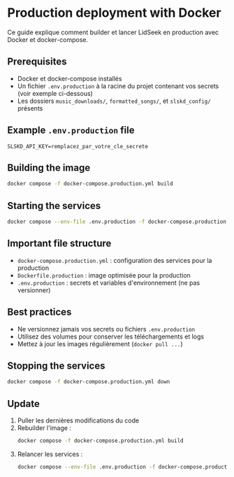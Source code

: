 # Production deployment with Docker

Ce guide explique comment builder et lancer LidSeek en production avec Docker et docker-compose.

## Prerequisites
- Docker et docker-compose installés
- Un fichier `.env.production` à la racine du projet contenant vos secrets (voir exemple ci-dessous)
- Les dossiers `music_downloads/`, `formatted_songs/`, et `slskd_config/` présents

## Example `.env.production` file
```
SLSKD_API_KEY=remplacez_par_votre_cle_secrete
```

## Building the image

```sh
docker compose -f docker-compose.production.yml build
```

## Starting the services

```sh
docker compose --env-file .env.production -f docker-compose.production.yml up -d
```

## Important file structure
- `docker-compose.production.yml` : configuration des services pour la production
- `Dockerfile.production` : image optimisée pour la production
- `.env.production` : secrets et variables d'environnement (ne pas versionner)

## Best practices
- Ne versionnez jamais vos secrets ou fichiers `.env.production`
- Utilisez des volumes pour conserver les téléchargements et logs
- Mettez à jour les images régulièrement (`docker pull ...`)

## Stopping the services

```sh
docker compose -f docker-compose.production.yml down
```

## Update

1. Puller les dernières modifications du code
2. Rebuilder l'image :
   ```sh
   docker compose -f docker-compose.production.yml build
   ```
3. Relancer les services :
   ```sh
   docker compose --env-file .env.production -f docker-compose.production.yml up -d
   ```
